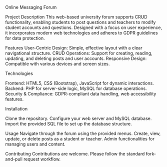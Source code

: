 Online Messaging Forum

Project Description
This web-based university forum supports CRUD functionality, enabling students to post questions and teachers to modify student accounts and questions. Designed with a focus on user experience, it incorporates modern web technologies and adheres to GDPR guidelines for data protection.

Features
User-Centric Design: Simple, effective layout with a clear navigational structure.
CRUD Operations: Support for creating, reading, updating, and deleting posts and user accounts.
Responsive Design: Compatible with various devices and screen sizes.

Technologies

Frontend: HTML5, CSS (Bootstrap), JavaScript for dynamic interactions.
Backend: PHP for server-side logic, MySQL for database operations.
Security & Compliance: GDPR-compliant data handling, web accessibility features.

Installation

Clone the repository.
Configure your web server and MySQL database.
Import the provided SQL file to set up the database structure.

Usage
Navigate through the forum using the provided menus.
Create, view, update, or delete posts as a student or teacher.
Admin functionalities for managing users and content.

Contributing
Contributions are welcome. Please follow the standard fork-and-pull request workflow.
